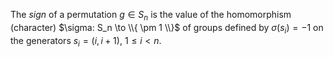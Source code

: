 The *sign* of a permutation $g \in S_n$ is the value of the homomorphism (character) $\sigma: S_n \to \\{ \pm 1 \\}$ of groups defined by $\sigma(s_i) = -1$ on the generators $s_i = (i, i+1)$, $1 \leq i < n$.
